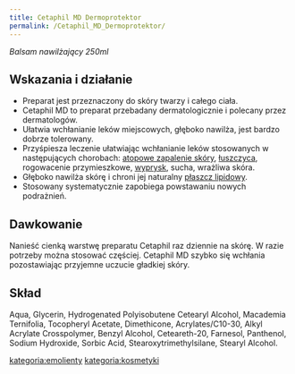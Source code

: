 ```yaml
---
title: Cetaphil MD Dermoprotektor
permalink: /Cetaphil_MD_Dermoprotektor/
---
```


*Balsam nawilżający 250ml*

Wskazania i działanie
---------------------

-   Preparat jest przeznaczony do skóry twarzy i całego ciała.
-   Cetaphil MD to preparat przebadany dermatologicznie i polecany przez dermatologów.
-   Ułatwia wchłanianie leków miejscowych, głęboko nawilża, jest bardzo dobrze tolerowany.
-   Przyśpiesza leczenie ułatwiając wchłanianie leków stosowanych w następujących chorobach: [atopowe zapalenie skóry](/atopedia/atopowe_zapalenie_skóry "wikilink"), [łuszczyca](/atopedia/łuszczyca "wikilink"), rogowacenie przymieszkowe, [wyprysk](/atopedia/wyprysk "wikilink"), sucha, wrażliwa skóra.
-   Głęboko nawilża skórę i chroni jej naturalny [płaszcz lipidowy](/atopedia/płaszcz_lipidowy "wikilink").
-   Stosowany systematycznie zapobiega powstawaniu nowych podrażnień.

Dawkowanie
----------

Nanieść cienką warstwę preparatu Cetaphil raz dziennie na skórę. W razie potrzeby można stosować częściej. Cetaphil MD szybko się wchłania pozostawiając przyjemne uczucie gładkiej skóry.

Skład
-----

Aqua, Glycerin, Hydrogenated Polyisobutene Cetearyl Alcohol, Macademia Ternifolia, Tocopheryl Acetate, Dimethicone, Acrylates/C10-30, Alkyl Acrylate Crosspolymer, Benzyl Alcohol, Ceteareth-20, Farnesol, Panthenol, Sodium Hydroxide, Sorbic Acid, Stearoxytrimethylsilane, Stearyl Alcohol.

[kategoria:emolienty](/atopedia/kategoria:emolienty "wikilink") [kategoria:kosmetyki](/atopedia/kategoria:kosmetyki "wikilink")